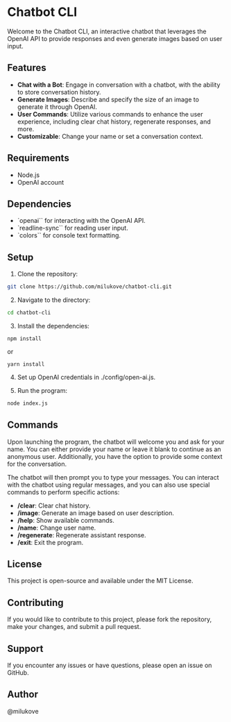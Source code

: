 # Chatbot CLI

Welcome to the Chatbot CLI, an interactive chatbot that leverages the OpenAI API to provide responses and even generate images based on user input.

## Features

- **Chat with a Bot**: Engage in conversation with a chatbot, with the ability to store conversation history.
- **Generate Images**: Describe and specify the size of an image to generate it through OpenAI.
- **User Commands**: Utilize various commands to enhance the user experience, including clear chat history, regenerate responses, and more.
- **Customizable**: Change your name or set a conversation context.

## Requirements

- Node.js
- OpenAI account

## Dependencies

- `openai`` for interacting with the OpenAI API.
- `readline-sync`` for reading user input.
- `colors`` for console text formatting.

## Setup

1. Clone the repository:

```bash
git clone https://github.com/milukove/chatbot-cli.git
```

2. Navigate to the directory:

```bash
cd chatbot-cli
```

3. Install the dependencies:

```
npm install
```

or

```
yarn install
```

4. Set up OpenAI credentials in ./config/open-ai.js.

5. Run the program:

```bash
node index.js
```

## Commands

Upon launching the program, the chatbot will welcome you and ask for your name. You can either provide your name or leave it blank to continue as an anonymous user. Additionally, you have the option to provide some context for the conversation.

The chatbot will then prompt you to type your messages. You can interact with the chatbot using regular messages, and you can also use special commands to perform specific actions:

- **/clear**: Clear chat history.
- **/image**: Generate an image based on user description.
- **/help**: Show available commands.
- **/name**: Change user name.
- **/regenerate**: Regenerate assistant response.
- **/exit**: Exit the program.

## License

This project is open-source and available under the MIT License.

## Contributing

If you would like to contribute to this project, please fork the repository, make your changes, and submit a pull request.

## Support

If you encounter any issues or have questions, please open an issue on GitHub.

## Author

@milukove
